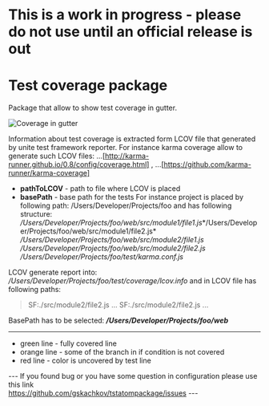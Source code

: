 # This is a work in progress - please do not use until an official release is out

Test coverage package
=====================

Package that allow to show test coverage in gutter.

![Coverage in gutter](https://raw.githubusercontent.com/gskachkov/tstatompackage/master/content/SnipImage.JPG)

Information about test coverage is extracted form LCOV file that generated by unite test framework reporter. For instance karma coverage allow to generate such LCOV files: ...[http://karma-runner.github.io/0.8/config/coverage.html] , ...[https://github.com/karma-runner/karma-coverage]

-	**pathToLCOV** - path to file where LCOV is placed
-	**basePath** - base path for the tests For instance project is placed by following path: /Users/Developer/Projects/foo and has following structure: */Users/Developer/Projects/foo/web/src/module1/file1.js**/Users/Developer/Projects/foo/web/src/module1/file2.js* */Users/Developer/Projects/foo/web/src/module2/file1.js* */Users/Developer/Projects/foo/web/src/module2/file2.js* */Users/Developer/Projects/foo/test/karma.conf.js*

LCOV generate report into: */Users/Developer/Projects/foo/test/coverage/lcov.info* and in LCOV file has following paths:

> SF:./src/module2/file2.js ... SF:./src/module2/file2.js ...

BasePath has to be selected: ***/Users/Developer/Projects/foo/web***

---

-	green line - fully covered line
-	orange line - some of the branch in if condition is not covered
-	red line - color is uncovered by test line

--- If you found bug or you have some question in configuration please use this link  
 https://github.com/gskachkov/tstatompackage/issues ---
